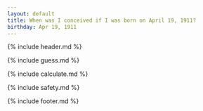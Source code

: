 ```yaml
---
layout: default
title: When was I conceived if I was born on April 19, 1911?
birthday: Apr 19, 1911
---
```


{% include header.md %}

{% include guess.md %}

{% include calculate.md %}

{% include safety.md %}

{% include footer.md %}



